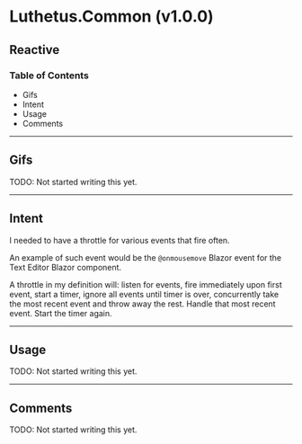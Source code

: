 # Luthetus.Common (v1.0.0)

## Reactive

### Table of Contents
- Gifs
- Intent
- Usage
- Comments

---

## Gifs
TODO: Not started writing this yet.

---

## Intent
I needed to have a throttle for various events that fire often.

An example of such event would be the `@onmousemove` Blazor event for the Text Editor Blazor component.

A throttle in my definition will: listen for events, fire immediately upon first event, start a timer, ignore all events until timer is over, concurrently take the most recent event and throw away the rest. Handle that most recent event. Start the timer again.

---

## Usage
TODO: Not started writing this yet.

---

## Comments
TODO: Not started writing this yet.